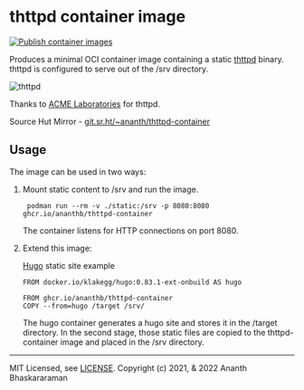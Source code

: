 # thttpd container image

[![Publish container images](https://github.com/ananthb/thttpd-container/actions/workflows/containers.yml/badge.svg)](https://github.com/ananthb/thttpd-container/actions/workflows/containers.yml)

Produces a minimal OCI container image containing a static [thttpd](https://acme.com/software/thttpd/) binary.
thttpd is configured to serve out of the /srv directory.

![thttpd](https://acme.com/software/thttpd/logos/thttpd_powered_1.gif)

Thanks to [ACME Laboratories](https://acme.com/software/thttpd/) for thttpd.

Source Hut Mirror - [git.sr.ht/~ananth/thttpd-container](https://git.sr.ht/~ananth/thttpd-container)

## Usage

The image can be used in two ways:
1. Mount static content to /srv and run the image.

        podman run --rm -v ./static:/srv -p 8080:8080 ghcr.io/ananthb/thttpd-container

    The container listens for HTTP connections on port 8080.


2. Extend this image:

    [Hugo](https://gohugo.io) static site example

       FROM docker.io/klakegg/hugo:0.83.1-ext-onbuild AS hugo

       FROM ghcr.io/ananthb/thttpd-container
       COPY --from=hugo /target /srv/
       
    The hugo container generates a hugo site and stores it in the /target directory. 
    In the second stage, those static files are copied to the thttpd-container image and placed in the /srv directory.
       
---

MIT Licensed, see [LICENSE](./LICENSE).
Copyright (c) 2021, & 2022 Ananth Bhaskararaman

